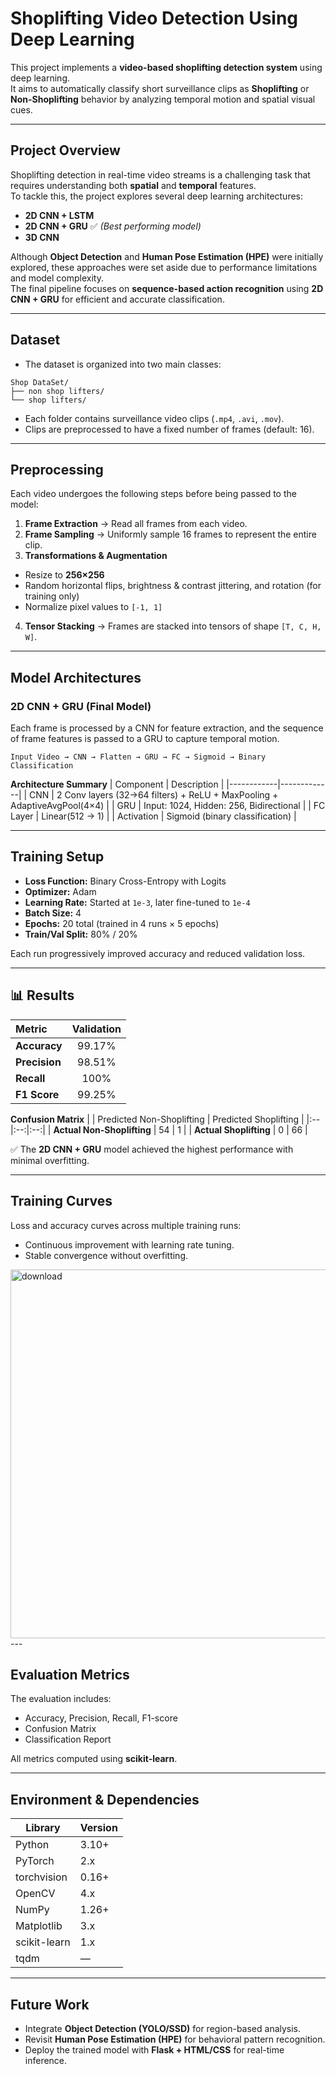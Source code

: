 # Shoplifting Video Detection Using Deep Learning

This project implements a **video-based shoplifting detection system** using deep learning.  
It aims to automatically classify short surveillance clips as **Shoplifting** or **Non-Shoplifting** behavior by analyzing temporal motion and spatial visual cues.

---

## Project Overview

Shoplifting detection in real-time video streams is a challenging task that requires understanding both **spatial** and **temporal** features.  
To tackle this, the project explores several deep learning architectures:

- **2D CNN + LSTM**
- **2D CNN + GRU** ✅ *(Best performing model)*
- **3D CNN**

Although **Object Detection** and **Human Pose Estimation (HPE)** were initially explored, these approaches were set aside due to performance limitations and model complexity.  
The final pipeline focuses on **sequence-based action recognition** using **2D CNN + GRU** for efficient and accurate classification.

---

## Dataset

- The dataset is organized into two main classes:
```
Shop DataSet/
├── non shop lifters/
└── shop lifters/
```
- Each folder contains surveillance video clips (`.mp4`, `.avi`, `.mov`).
- Clips are preprocessed to have a fixed number of frames (default: 16).

---

## Preprocessing

Each video undergoes the following steps before being passed to the model:

1. **Frame Extraction** → Read all frames from each video.  
2. **Frame Sampling** → Uniformly sample 16 frames to represent the entire clip.  
3. **Transformations & Augmentation**
 - Resize to **256×256**
 - Random horizontal flips, brightness & contrast jittering, and rotation (for training only)
 - Normalize pixel values to `[-1, 1]`
4. **Tensor Stacking** → Frames are stacked into tensors of shape `[T, C, H, W]`.

---

## Model Architectures

### **2D CNN + GRU (Final Model)**

Each frame is processed by a CNN for feature extraction, and the sequence of frame features is passed to a GRU to capture temporal motion.
```
Input Video → CNN → Flatten → GRU → FC → Sigmoid → Binary Classification
```
**Architecture Summary**
| Component | Description |
|------------|-------------|
| CNN | 2 Conv layers (32→64 filters) + ReLU + MaxPooling + AdaptiveAvgPool(4×4) |
| GRU | Input: 1024, Hidden: 256, Bidirectional |
| FC Layer | Linear(512 → 1) |
| Activation | Sigmoid (binary classification) |

---

## Training Setup

- **Loss Function:** Binary Cross-Entropy with Logits  
- **Optimizer:** Adam  
- **Learning Rate:** Started at `1e-3`, later fine-tuned to `1e-4`  
- **Batch Size:** 4  
- **Epochs:** 20 total (trained in 4 runs × 5 epochs)  
- **Train/Val Split:** 80% / 20%

Each run progressively improved accuracy and reduced validation loss.

---

## 📊 Results

| Metric | Validation |
|:-------|:-----------:|
| **Accuracy** | 99.17% |
| **Precision** | 98.51% |
| **Recall** | 100% |
| **F1 Score** | 99.25% |

**Confusion Matrix**
| | Predicted Non-Shoplifting | Predicted Shoplifting |
|:--|:--:|:--:|
| **Actual Non-Shoplifting** | 54 | 1 |
| **Actual Shoplifting** | 0 | 66 |

✅ The **2D CNN + GRU** model achieved the highest performance with minimal overfitting.

---

## Training Curves

Loss and accuracy curves across multiple training runs:

- Continuous improvement with learning rate tuning.
- Stable convergence without overfitting.
<img width="1389" height="590" alt="download" src="https://github.com/user-attachments/assets/992e5d68-63fd-479d-9833-0c8ba8b66eb4" />
---

## Evaluation Metrics

The evaluation includes:
- Accuracy, Precision, Recall, F1-score
- Confusion Matrix
- Classification Report

All metrics computed using **scikit-learn**.

---

## Environment & Dependencies

| Library | Version |
|----------|----------|
| Python | 3.10+ |
| PyTorch | 2.x |
| torchvision | 0.16+ |
| OpenCV | 4.x |
| NumPy | 1.26+ |
| Matplotlib | 3.x |
| scikit-learn | 1.x |
| tqdm | — |

---

## Future Work

- Integrate **Object Detection (YOLO/SSD)** for region-based analysis.  
- Revisit **Human Pose Estimation (HPE)** for behavioral pattern recognition.  
- Deploy the trained model with **Flask + HTML/CSS** for real-time inference.  
